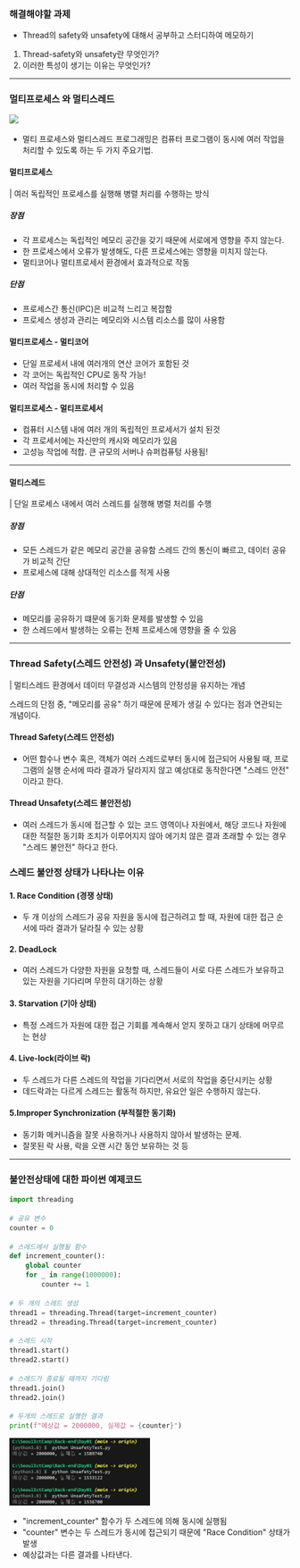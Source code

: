 ### 해결해야할 과제 
- Thread의 safety와 unsafety에 대해서 공부하고 스터디하여 메모하기
1. Thread-safety와 unsafety란 무엇인가?
2. 이러한 특성이 생기는 이유는 무엇인가?
---

### 멀티프로세스 와 멀티스레드
<img src = "https://miro.medium.com/v2/resize:fit:720/format:webp/1*hZ3guTdmDMXevFiT5Z3VrA.png"/>

- 멀티 프로세스와 멀티스레드 프로그래밍은 컴퓨터 프로그램이 동시에 여러 작업을 처리할 수 있도록 하는 두 가지 주요기법.

#### 멀티프로세스
| 여러 독립적인 프로세스를 실행해 병렬 처리를 수행하는 방식
##### 장점
- 각 프로세스는 독립적인 메모리 공간을 갖기 때문에 서로에게 영향을 주지 않는다.
- 한 프로세스에서 오류가 발생해도, 다른 프로세스에는 영향을 미치지 않는다.
- 멀티코어나 멀티프로세서 환경에서 효과적으로 작동

##### 단점
- 프로세스간 통신(IPC)은 비교적 느리고 복잡함
- 프로세스 생성과 관리는 메모리와 시스템 리소스를 많이 사용함

#### 멀티프로세스 - 멀티코어
- 단일 프로세서 내에 여러개의 연산 코어가 포함된 것
- 각 코어는 독립적인 CPU로 동작 가능!
- 여러 작업을 동시에 처리할 수 있음

#### 멀티프로세스 - 멀티프로세서
- 컴퓨터 시스템 내에 여러 개의 독립적인 프로세서가 설치 된것
- 각 프로세서에는 자신만의 캐시와 메모리가 있음
- 고성능 작업에 적합. 큰 규모의 서버나 슈퍼컴퓨텅 사용됨!
---

#### 멀티스레드
| 단일 프로세스 내에서 여러 스레드를 실행해 병렬 처리를 수행

##### 장점
- 모든 스레드가 같은 메모리 공간을 공유함 스레드 간의 통신이 빠르고, 데이터 공유가 비교적 간단
- 프로세스에 대해 상대적인 리소스를 적게 사용 

##### 단점
- 메모리를 공유하기 떄문에 동기화 문제를 발생할 수 있음
- 한 스레드에서 발생하는 오류는 전체 프로세스에 영향을 줄 수 있음

---

### Thread Safety(스레드 안전성) 과 Unsafety(불안전성)

| 멀티스레드 환경에서 데이터 무결성과 시스템의 안정성을 유지하는 개념 

스레드의 단점 중, "메모리를 공유" 하기 때문에 문제가 생길 수 있다는 점과 연관되는 개념이다.

#### Thread Safety(스레드 안전성)

- 어떤 함수나 변수 혹은, 객체가 여러 스레드로부터 동시에 접근되어 사용될 때, 프로그램의 실행 순서에 따라 결과가 달라지지 않고 예상대로 동작한다면 "스레드 안전" 이라고 한다.

#### Thread Unsafety(스레드 불안전성)
- 여러 스레드가 동시에 접근할 수 있는 코드 영역이나 자원에서, 해당 코드나 자원에 대한 적절한 동기화 조치가 이루어지지 않아 에기치 않은 결과 초래할 수 있는 경우 "스레드 불안전" 하다고 한다.

### 스레드 불안정 상태가 나타나는 이유

#### 1. Race Condition (경쟁 상태)
- 두 개 이상의 스레드가 공유 자원을 동시에 접근하려고 할 때, 자원에 대한 접근 순서에 따라 결과가 달라질 수 있는 상황

#### 2. DeadLock
- 여러 스레드가 다양한 자원을 요청할 때, 스레드들이 서로 다른 스레드가 보유하고 있는 자원을 기다리며 무한히 대기하는 상황

#### 3. Starvation (기아 상태)
- 특정 스레드가 자원에 대한 접근 기회를 계속해서 얻지 못하고 대기 상태에 머무르는 현상
#### 4. Live-lock(라이브 락)
- 두 스레드가 다른 스레드의 작업을 기다리면서 서로의 작업을 중단시키는 상황
- 데드락과는 다르게 스레드는 활동적 하지만, 유요안 일은 수행하지 않는다.

#### 5.Improper Synchronization (부적절한 동기화)
- 동기화 메커니즘을 잘못 사용하거나 사용하지 않아서 발생하는 문제.
- 잘못된 락 사용, 락을 오랜 시간 동안 보유하는 것 등

---
### 불안전상태에 대한 파이썬 예제코드
```python
import threading

# 공유 변수
counter = 0

# 스레드에서 실행될 함수
def increment_counter():
    global counter
    for _ in range(1000000):
        counter += 1

# 두 개의 스레드 생성
thread1 = threading.Thread(target=increment_counter)
thread2 = threading.Thread(target=increment_counter)

# 스레드 시작
thread1.start()
thread2.start()

# 스레드가 종료될 때까지 기다림
thread1.join()
thread2.join()

# 두개의 스레드로 실행한 결과
print(f"예상값 = 2000000, 실제값 = {counter}")

```
<img src = "image/image.png" width=50%>

- "increment_counter" 함수가 두 스레드에 의해 동시에 실행됨
- "counter" 변수는 두 스레드가 동시에 접근되기 때문에 "Race Condition" 상태가 발생
- 예상값과는 다른 결과를 나타낸다.
